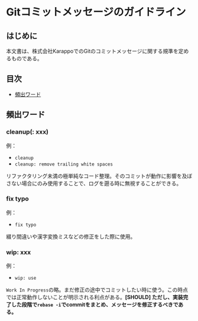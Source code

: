 # Gitコミットメッセージのガイドライン

## はじめに

本文書は、株式会社KarappoでのGitのコミットメッセージに関する規準を定めるものである。


## 目次

- [頻出ワード](#frequent-words)

<a name="frequent-words"></a>
## 頻出ワード


### cleanup(: xxx)

例：

- `cleanup`
- `cleanup: remove trailing white spaces`

リファクタリング未満の極単純なコード整理。そのコミットが動作に影響を及ぼさない場合にのみ使用することで、ログを遡る時に無視することができる。

### fix typo

例：

- `fix typo`

綴り間違いや漢字変換ミスなどの修正をした際に使用。


### wip: xxx

例：

- `wip: use `

`Work In Progress`の略。まだ修正の途中でコミットしたい時に使う。この時点では正常動作しないことが明示される利点がある。**[SHOULD] ただし、実装完了した段階で`rebase -i`でcommitをまとめ、メッセージを修正するべきである。**
